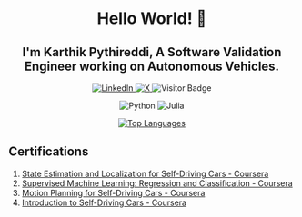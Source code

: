 <h1 align="center">Hello World! 👋</h1>

<h2 align="center">I'm Karthik Pythireddi, A Software Validation Engineer working on Autonomous Vehicles.</h2>

<p align="center">
  <a href="https://www.linkedin.com/in/karthikpythireddi/">
    <img src="https://img.shields.io/badge/LinkedIn-In-blue" alt="LinkedIn">
  </a>
  <a href="https://twitter.com/karthikitis">
    <img src="https://img.shields.io/badge/X-Follow-grey" alt="X">
  </a>
  <img src="https://visitor-badge.laobi.icu/badge?page_id=karthikpythireddi" alt="Visitor Badge">
</p>

<p align="center">
  <img src="https://img.shields.io/badge/Python-3776AB?style=for-the-badge&logo=python&logoColor=white" alt="Python">
  <img src="https://img.shields.io/badge/Julia-9558B2?style=for-the-badge&logo=julia&logoColor=white" alt="Julia">
</p>

<p align="center">
  <a href="https://github.com/karthikpythireddi/github-readme-stats">
    <img src="https://github-readme-stats.vercel.app/api/top-langs/?username=karthikpythireddi&layout=compact" alt="Top Languages">
  </a>
</p>

## Certifications
1. [State Estimation and Localization for Self-Driving Cars - Coursera](https://www.coursera.org/account/accomplishments/verify/9FX5QUAJ7B3A)
2. [Supervised Machine Learning: Regression and Classification - Coursera](https://www.coursera.org/account/accomplishments/certificate/P45XTZR2WD29)
3. [Motion Planning for Self-Driving Cars - Coursera](https://www.coursera.org/account/accomplishments/verify/CKB956HE2UYC?utm_source=link&utm_medium=certificate&utm_content=cert_image&utm_campaign=pdf_header_button&utm_product=course)
4. [Introduction to Self-Driving Cars - Coursera](https://www.coursera.org/account/accomplishments/verify/74HBFEEFTQ8L)
